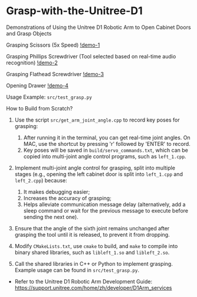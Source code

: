 # Grasp-with-the-Unitree-D1

Demonstrations of Using the Unitree D1 Robotic Arm to Open Cabinet Doors and Grasp Objects

Grasping Scissors (5x Speed)
[!demo-1](docs/demo-1.gif)

Grasping Phillips Screwdriver (Tool selected based on real-time audio recognition)
[!demo-2](docs/demo-2.gif)

Grasping Flathead Screwdriver
[!demo-3](docs/demo-3.gif)

Opening Drawer
[!demo-4](docs/demo-4.gif)

Usage Example: `src/test_grasp.py`

How to Build from Scratch?

1. Use the script `src/get_arm_joint_angle.cpp` to record key poses for grasping:
   1. After running it in the terminal, you can get real-time joint angles. On MAC, use the shortcut by pressing 'r' followed by 'ENTER' to record.
   2. Key poses will be saved in `build/servo_commands.txt`, which can be copied into multi-joint angle control programs, such as `left_1.cpp`.
   
2. Implement multi-joint angle control for grasping, split into multiple stages (e.g., opening the left cabinet door is split into `left_1.cpp` and `left_2.cpp`) because:
   1. It makes debugging easier;
   2. Increases the accuracy of grasping;
   3. Helps alleviate communication message delay (alternatively, add a sleep command or wait for the previous message to execute before sending the next one).
   
3. Ensure that the angle of the sixth joint remains unchanged after grasping the tool until it is released, to prevent it from dropping.

4. Modify `CMakeLists.txt`, use `cmake` to build, and `make` to compile into binary shared libraries, such as `libleft_1.so` and `libleft_2.so`.

5. Call the shared libraries in C++ or Python to implement grasping. Example usage can be found in `src/test_grasp.py`.

- Refer to the Unitree D1 Robotic Arm Development Guide: https://support.unitree.com/home/zh/developer/D1Arm_services